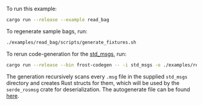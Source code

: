 
To run this example:
```bash
cargo run --release --example read_bag
```

To regenerate sample bags, run:
```bash
./examples/read_bag/scripts/generate_fixtures.sh
```

To rerun code-generation for the [std_msgs](../../std_msgs), run:
```bash
cargo run --release --bin frost-codegen -- -i std_msgs -o ./examples/read_bag/src/msgs.rs
```

The generation recursively scans every `.msg` file in the supplied `std_msgs` directory and creates Rust structs for them, which will be used by the `serde_rosmsg` crate for deserialization. 
The autogenerate file can be found [here](src/msgs.rs). 